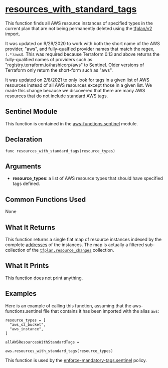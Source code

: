 # [resources_with_standard_tags](../aws-functions.sentinel#L12)
This function finds all AWS resource instances of specified types in the current plan that are not being permanently deleted using the [tfplan/v2](https://www.terraform.io/docs/cloud/sentinel/import/tfplan-v2.html) import.

It was updated on 9/29/2020 to work with both the short name of the AWS provider, "aws", and fully-qualfied provider names that match the regex, `(.*)aws$`. This was required because Terraform 0.13 and above returns the fully-qualified names of providers such as "registry.terraform.io/hashicorp/aws" to Sentinel. Older versions of Terraform only return the short-form such as "aws".

It was updated on 2/8/2021 to only look for tags in a given list of AWS
resources instead of all AWS resources except those in a given list. We made
this change because we discovered that there are many AWS resources that do
not include standard AWS tags.

## Sentinel Module
This function is contained in the [aws-functions.sentinel](../aws-functions.sentinel) module.

## Declaration
`func resources_with_standard_tags(resource_types)`

## Arguments
* **resource_types**: a list of AWS resource types that should have specified tags defined.

## Common Functions Used
None

## What It Returns
This function returns a single flat map of resource instances indexed by the complete [addresses](https://www.terraform.io/docs/internals/resource-addressing.html) of the instances. The map is actually a filtered sub-collection of the [`tfplan.resource_changes`](https://www.terraform.io/docs/cloud/sentinel/import/tfplan-v2.html#the-resource_changes-collection) collection.

## What It Prints
This function does not print anything.

## Examples
Here is an example of calling this function, assuming that the aws-functions.sentinel file that contains it has been imported with the alias `aws`:
```
resource_types = [
  "aws_s3_bucket",
  "aws_instance",
]

allAWSResourcesWithStandardTags =
                          aws.resources_with_standard_tags(resource_types)
```

This function is used by the [enforce-mandatory-tags.sentinel](../../enforce-mandatory-tags.sentinel) policy.
